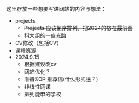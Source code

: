 这里存放一些想要写进网站的内容与想法：
* projects
  * ~~Projects 应该倒序排列，把2024的放在最前面~~
  * 科大组的一些光路
* CV修改（包括CV）
* 课程资源
* 2024.9.15
  * 根据建议改cv
  * 网站优化？
  * 准备SOP 推荐信(什么形式送？)
  * 非线性网课
  * 排列能申的学校
